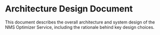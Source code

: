 # Architecture Design Document

This document describes the overall architecture and system design of the NMS Optimizer Service, including the rationale behind key design choices.